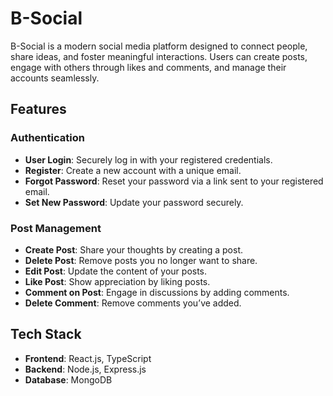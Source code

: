 # B-Social

B-Social is a modern social media platform designed to connect people, share ideas, and foster meaningful interactions. Users can create posts, engage with others through likes and comments, and manage their accounts seamlessly.

## Features

### Authentication
- **User Login**: Securely log in with your registered credentials.
- **Register**: Create a new account with a unique email.
- **Forgot Password**: Reset your password via a link sent to your registered email.
- **Set New Password**: Update your password securely.

### Post Management
- **Create Post**: Share your thoughts by creating a post.
- **Delete Post**: Remove posts you no longer want to share.
- **Edit Post**: Update the content of your posts.
- **Like Post**: Show appreciation by liking posts.
- **Comment on Post**: Engage in discussions by adding comments.
- **Delete Comment**: Remove comments you’ve added.

## Tech Stack
- **Frontend**: React.js, TypeScript
- **Backend**: Node.js, Express.js
- **Database**: MongoDB
